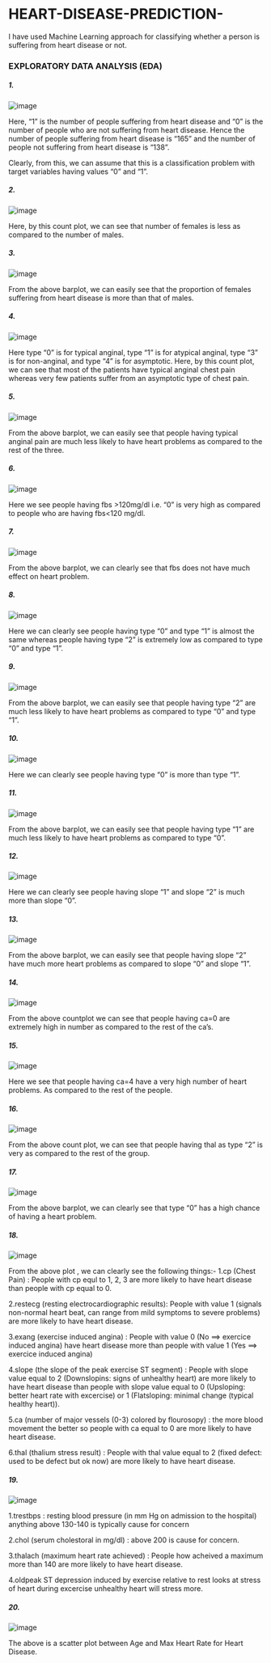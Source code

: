 # HEART-DISEASE-PREDICTION-
 I have used Machine Learning approach for classifying whether a person is suffering from heart disease or not.


### EXPLORATORY DATA ANALYSIS (EDA)

##### 1.

![image](https://user-images.githubusercontent.com/75883328/152658173-61353a63-2813-4efe-a35e-aab36938089e.png)


Here, “1” is the number of people suffering from heart disease and “0” is the number of people who are not suffering from heart disease.
Hence the number of people suffering from heart disease is “165” and the number of people not suffering from heart disease is “138”.

Clearly, from this, we can assume that this is a classification problem with target variables having values “0” and “1”.


##### 2.
![image](https://user-images.githubusercontent.com/75883328/152658326-a9bd04b7-384c-4c52-a922-7d11d9b19a71.png)


Here, by this count plot, we can see that number of females is less as compared to the number of males.

##### 3.

![image](https://user-images.githubusercontent.com/75883328/152658396-5934a20d-409a-4650-9c97-2374b02d90b0.png)


From the above barplot, we can easily see that the proportion of females suffering from heart disease is more than that of males.

##### 4.
![image](https://user-images.githubusercontent.com/75883328/152658434-8ddae106-ee01-4246-83a7-bf3b7f956979.png)

Here type “0” is for typical anginal, type “1” is for atypical anginal, type “3” is for non-anginal, and type “4” is for asymptotic.
Here, by this count plot, we can see that most of the patients have typical anginal chest pain whereas very few patients suffer from an asymptotic type of chest pain.

##### 5.
![image](https://user-images.githubusercontent.com/75883328/152658464-8c2cb7c4-93ea-42f4-b844-8be34f48eb78.png)


From the above barplot, we can easily see that people having typical anginal pain are much less likely to have heart problems as compared to the rest of the three.


##### 6.
![image](https://user-images.githubusercontent.com/75883328/152658518-c4b1f2ac-e6a0-4edd-97db-eb71af40cc64.png)


Here we see people having fbs >120mg/dl i.e. “0” is very high as compared to people who are having fbs<120 mg/dl.


##### 7.
![image](https://user-images.githubusercontent.com/75883328/152658554-70761d65-4fd9-4d8f-befe-767fddcb99fe.png)


From the above barplot, we can clearly see that fbs does not have much effect on heart problem.

##### 8.
![image](https://user-images.githubusercontent.com/75883328/152658578-0bb51424-c1c3-4f2b-8b93-3ed7b836b30c.png)


Here we can clearly see people having type “0” and type “1” is almost the same whereas people having type “2” is extremely low as compared to type “0” and type “1”.

##### 9.
![image](https://user-images.githubusercontent.com/75883328/152658598-9db16d77-5622-4576-9c21-39e8db582b7e.png)


From the above barplot, we can easily see that people having type “2” are much less likely to have heart problems as compared to type “0” and type “1”.

##### 10.
![image](https://user-images.githubusercontent.com/75883328/152658613-f3a8e44e-94c8-4bbb-9c77-44f0a6b7ab66.png)


Here we can clearly see people having type “0” is more than type “1”.

##### 11.
![image](https://user-images.githubusercontent.com/75883328/152658639-9e1050c3-26b9-4a89-a6b2-ec26166b75b6.png)


From the above barplot, we can easily see that people having type “1” are much less likely to have heart problems as compared to type “0”.

##### 12.
![image](https://user-images.githubusercontent.com/75883328/152658677-f6f2a57e-73de-4404-bbb3-f1b841548a9b.png)


Here we can clearly see people having slope “1” and slope “2” is much more than slope “0”.

##### 13.
![image](https://user-images.githubusercontent.com/75883328/152658698-87c94979-77f2-4eec-90d9-27a05125fd52.png)


From the above barplot, we can easily see that people having slope “2” have much more heart problems as compared to slope “0” and slope “1”.

##### 14.
![image](https://user-images.githubusercontent.com/75883328/152658726-1d24b09b-7437-4e62-84b1-d594edf2e561.png)


From the above countplot we can see that people having ca=0 are extremely high in number as compared to the rest of the ca’s.

##### 15.
![image](https://user-images.githubusercontent.com/75883328/152658745-ed714127-45f8-404a-be41-693de6fc9be0.png)


Here we see that people having ca=4 have a very high number of heart problems. As compared to the rest of the people.

##### 16.
![image](https://user-images.githubusercontent.com/75883328/152658755-528bccca-2788-40dd-b34e-7fd9bbaecbeb.png)


From the above count plot, we can see that people having thal as type “2” is very as compared to the rest of the group.

##### 17.
![image](https://user-images.githubusercontent.com/75883328/152658768-bb082b1f-f51d-451d-b1b9-e9771ac8e9e5.png)


From the above barplot, we can clearly see that type “0” has a high chance of having a heart problem.

##### 18.
![image](https://user-images.githubusercontent.com/75883328/152658833-dfca6b60-aa20-489b-9163-cfbc0ae653ec.png)

From the above plot , we can clearly see the following things:-
1.cp (Chest Pain) : People with cp equl to 1, 2, 3 are more likely to have heart disease than people with cp equal to 0.


2.restecg (resting electrocardiographic results): People with value 1 (signals non-normal heart beat, can range from mild symptoms to severe problems) are more likely to have heart disease.


3.exang (exercise induced angina) : People with value 0 (No ==> exercice induced angina) have heart disease more than people with value 1 (Yes ==> exercice induced angina)


4.slope (the slope of the peak exercise ST segment) : People with slope value equal to 2 (Downslopins: signs of unhealthy heart) are more likely to have heart disease than people with slope value equal to 0 (Upsloping: better heart rate with excercise) or 1 (Flatsloping: minimal change (typical healthy heart)).


5.ca (number of major vessels (0-3) colored by flourosopy) : the more blood movement the better so people with ca equal to 0 are more likely to have heart disease.


6.thal (thalium stress result) : People with thal value equal to 2 (fixed defect: used to be defect but ok now) are more likely to have heart disease.


##### 19.
![image](https://user-images.githubusercontent.com/75883328/152658929-0c339188-1222-43bf-a788-f5a6c500ab00.png)


1.trestbps : resting blood pressure (in mm Hg on admission to the hospital) anything above 130-140 is typically cause for concern


2.chol (serum cholestoral in mg/dl) : above 200 is cause for concern.


3.thalach (maximum heart rate achieved) : People how acheived a maximum more than 140 are more likely to have heart disease.


4.oldpeak ST depression induced by exercise relative to rest looks at stress of heart during excercise unhealthy heart will stress more.

##### 20.
![image](https://user-images.githubusercontent.com/75883328/152658969-c2cd7c4b-1ac3-4ec8-b95e-411f46e49a36.png)


The above is a scatter plot between Age and Max Heart Rate for Heart Disease.






